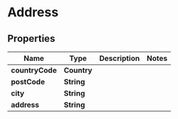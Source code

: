 

# Address


## Properties

| Name | Type | Description | Notes |
|------------ | ------------- | ------------- | -------------|
|**countryCode** | **Country** |  |  |
|**postCode** | **String** |  |  |
|**city** | **String** |  |  |
|**address** | **String** |  |  |



